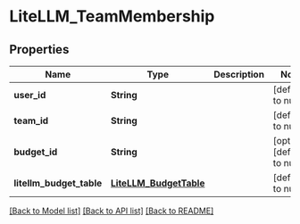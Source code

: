 # LiteLLM_TeamMembership
## Properties

| Name | Type | Description | Notes |
|------------ | ------------- | ------------- | -------------|
| **user\_id** | **String** |  | [default to null] |
| **team\_id** | **String** |  | [default to null] |
| **budget\_id** | **String** |  | [optional] [default to null] |
| **litellm\_budget\_table** | [**LiteLLM_BudgetTable**](LiteLLM_BudgetTable.md) |  | [default to null] |

[[Back to Model list]](../README.md#documentation-for-models) [[Back to API list]](../README.md#documentation-for-api-endpoints) [[Back to README]](../README.md)

